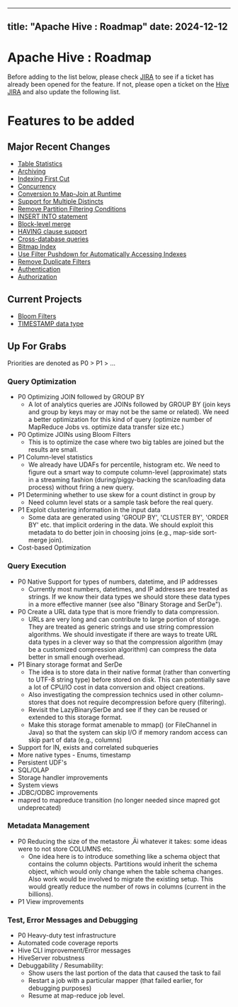 ---

title: "Apache Hive : Roadmap"
date: 2024-12-12
----------------

# Apache Hive : Roadmap

Before adding to the list below, please check [JIRA](https://issues.apache.org/jira/browse/HADOOP/component/12312455) to see if a ticket has already been opened for the feature. If not, please open a ticket on the [Hive JIRA](http://issues.apache.org/jira/browse/HIVE) and also update the following list.

# Features to be added

## Major Recent Changes

* [Table Statistics](https://issues.apache.org/jira/browse/HIVE-33)
* [Archiving](https://issues.apache.org/jira/browse/HIVE-1299)
* [Indexing First Cut](https://issues.apache.org/jira/browse/HIVE-417)
* [Concurrency](https://issues.apache.org/jira/browse/HIVE-1293)
* [Conversion to Map-Join at Runtime](https://issues.apache.org/jira/browse/HIVE-1642)
* [Support for Multiple Distincts](https://issues.apache.org/jira/browse/HIVE-474)
* [Remove Partition Filtering Conditions](https://issues.apache.org/jira/browse/HIVE-1750)
* [INSERT INTO statement](https://issues.apache.org/jira/browse/HIVE-306)
* [Block-level merge](https://issues.apache.org/jira/browse/HIVE-2035)
* [HAVING clause support](https://issues.apache.org/jira/browse/HIVE-1790)
* [Cross-database queries](https://issues.apache.org/jira/browse/HIVE-1517)
* [Bitmap Index](https://issues.apache.org/jira/browse/HIVE-1803)
* [Use Filter Pushdown for Automatically Accessing Indexes](https://issues.apache.org/jira/browse/HIVE-1644)
* [Remove Duplicate Filters](https://issues.apache.org/jira/browse/HIVE-1538)
* [Authentication](https://issues.apache.org/jira/browse/HIVE-842)
* [Authorization](https://issues.apache.org/jira/browse/HIVE-78)

## Current Projects

* [Bloom Filters](https://issues.apache.org/jira/browse/HIVE-1721)
* [TIMESTAMP data type](https://issues.apache.org/jira/browse/HIVE-2272)

## Up For Grabs

Priorities are denoted as P0 > P1 > ...

### Query Optimization

* P0 Optimizing JOIN followed by GROUP BY
  + A lot of analytics queries are JOINs followed by GROUP BY (join keys and group by keys may or may not be the same or related). We need a better optimization for this kind of query (optimize number of MapReduce Jobs vs. optimize data transfer size etc.)
* P0 Optimize JOINs using Bloom Filters
  + This is to optimize the case where two big tables are joined but the results are small.
* P1 Column-level statistics
  + We already have UDAFs for percentile, histogram etc. We need to figure out a smart way to compute column-level (approximate) stats in a streaming fashion (during/piggy-backing the scan/loading data process) without firing a new query.
* P1 Determining whether to use skew for a count distinct in group by
  + Need column level stats or a sample task before the real query.
* P1 Exploit clustering information in the input data
  + Some data are generated using 'GROUP BY', 'CLUSTER BY', 'ORDER BY' etc. that implicit ordering in the data. We should exploit this metadata to do better join in choosing joins (e.g., map-side sort-merge join).
* Cost-based Optimization

### Query Execution

* P0 Native Support for types of numbers, datetime, and IP addresses
  + Currently most numbers, datetimes, and IP addresses are treated as strings. If we know their data types we should store these data types in a more effective manner (see also "Binary Storage and SerDe").
* P0 Create a URL data type that is more friendly to data compression.
  + URLs are very long and can contribute to large portion of storage. They are treated as generic strings and use string compression algorithms. We should investigate if there are ways to treate URL data types in a clever way so that the compression algorithm (may be a customized compression algorithm) can compress the data better in small enough overhead.
* P1 Binary storage format and SerDe
  + The idea is to store data in their native format (rather than converting to UTF-8 string type) before stored on disk. This can potentially save a lot of CPU/IO cost in data conversion and object creations.
  + Also investigating the compression technics used in other column-stores that does not require decompression before query (filtering).
  + Revisit the LazyBinarySerDe and see if they can be reused or extended to this storage format.
  + Make this storage format amenable to mmap() (or FileChannel in Java) so that the system can skip I/O if memory random access can skip part of data (e.g., columns)
* Support for IN, exists and correlated subqueries
* More native types - Enums, timestamp
* Persistent UDF's
* SQL/OLAP
* Storage handler improvements
* System views
* JDBC/ODBC improvements
* mapred to mapreduce transition (no longer needed since mapred got undeprecated)

### Metadata Management

* P0 Reducing the size of the metastore ‚Äì whatever it takes: some ideas were to not store COLUMNS etc.
  + One idea here is to introduce something like a schema object that contains the column objects. Partitions would inherit the schema object, which would only change when the table schema changes. Also work would be involved to migrate the existing setup. This would greatly reduce the number of rows in columns (current in the billions).
* P1 View improvements

### Test, Error Messages and Debugging

* P0 Heavy-duty test infrastructure
* Automated code coverage reports
* Hive CLI improvement/Error messages
* HiveServer robustness
* Debuggability / Resumability:
  + Show users the last portion of the data that caused the task to fail
  + Restart a job with a particular mapper (that failed earlier, for debugging purposes)
  + Resume at map-reduce job level.

